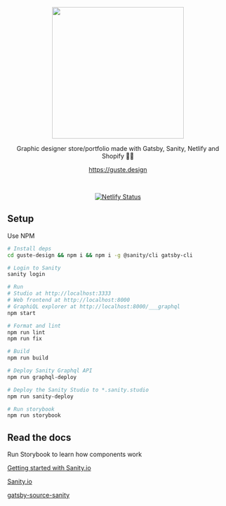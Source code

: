 <p align="center">
   <img width="300" src='https://i.imgur.com/GhcxkhC.png'>
</p>
<p align="center">
Graphic designer store/portfolio made with Gatsby, Sanity, Netlify and Shopify 🐱‍🚀
</p>
<p align='center'>
<a href='https://guste.design'>https://guste.design</a>
</p>
<br>
<p align="center">
  <a href="https://app.netlify.com/sites/gatsby-starter-picks/deploys">
    <img
      src="https://api.netlify.com/api/v1/badges/9e513f12-786c-4fe0-b714-41a3370cbfc3/deploy-status"
      alt="Netlify Status"
    />
  </a>
<p>


## Setup


Use NPM

```bash
# Install deps
cd guste-design && npm i && npm i -g @sanity/cli gatsby-cli

# Login to Sanity
sanity login

# Run
# Studio at http://localhost:3333
# Web frontend at http://localhost:8000
# GraphiQL explorer at http://localhost:8000/___graphql
npm start

# Format and lint
npm run lint
npm run fix

# Build
npm run build

# Deploy Sanity Graphql API
npm run graphql-deploy

# Deploy the Sanity Studio to *.sanity.studio
npm run sanity-deploy

# Run storybook
npm run storybook

```

## Read the docs

Run Storybook to learn how components work

[Getting started with Sanity.io](https://www.sanity.io/blog/get-started-with-gatsby-and-structured-content)

[Sanity.io](https://www.sanity.io/blog/get-started-with-gatsby-and-structured-content)

[gatsby-source-sanity](https://github.com/sanity-io/gatsby-source-sanity)
